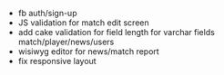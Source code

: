 - fb auth/sign-up
- JS validation for match edit screen
- add cake validation for field length for varchar fields match/player/news/users
- wisiwyg editor for news/match report
- fix responsive layout